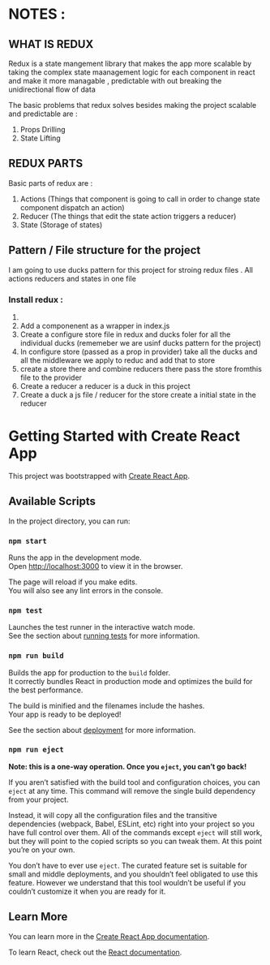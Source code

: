 # NOTES : 
## WHAT IS REDUX
Redux is a state mangement library that makes the app more scalable by taking the complex state maanagement logic for each component in react and make it more managable , predictable with out breaking the unidirectional flow of data 

The basic problems that redux solves besides making the project scalable and predictable are :
1) Props Drilling 
2) State Lifting 

## REDUX PARTS 
Basic parts of redux are :
1) Actions (Things that component is going to call in order to change state component dispatch an action)
2) Reducer (The things that edit the state action triggers a reducer)
3) State (Storage of states)
   
## Pattern / File structure for the project 
I am going to use ducks pattern for this project for stroing redux files . All actions reducers and states in one file 

### Install redux : 
1) <npm i redux>
2) Add a <Provider> componenent as a wrapper in index.js
3) Create a configure store file in redux and ducks foler for all the individual ducks (rememeber we are usinf ducks pattern for the project)
4) In configure store (passed as a prop in provider) take all the ducks and all the middleware we apply to reduc and add that to store 
5) create a store there and combine reducers there pass the store fromthis file to the provider 
6) Create a reducer a reducer is a duck in this project 
7) Create a duck a js file / reducer for the store create a initial state in the reducer 
# Getting Started with Create React App


This project was bootstrapped with [Create React App](https://github.com/facebook/create-react-app).

## Available Scripts

In the project directory, you can run:

### `npm start`

Runs the app in the development mode.\
Open [http://localhost:3000](http://localhost:3000) to view it in the browser.

The page will reload if you make edits.\
You will also see any lint errors in the console.

### `npm test`

Launches the test runner in the interactive watch mode.\
See the section about [running tests](https://facebook.github.io/create-react-app/docs/running-tests) for more information.

### `npm run build`

Builds the app for production to the `build` folder.\
It correctly bundles React in production mode and optimizes the build for the best performance.

The build is minified and the filenames include the hashes.\
Your app is ready to be deployed!

See the section about [deployment](https://facebook.github.io/create-react-app/docs/deployment) for more information.

### `npm run eject`

**Note: this is a one-way operation. Once you `eject`, you can’t go back!**

If you aren’t satisfied with the build tool and configuration choices, you can `eject` at any time. This command will remove the single build dependency from your project.

Instead, it will copy all the configuration files and the transitive dependencies (webpack, Babel, ESLint, etc) right into your project so you have full control over them. All of the commands except `eject` will still work, but they will point to the copied scripts so you can tweak them. At this point you’re on your own.

You don’t have to ever use `eject`. The curated feature set is suitable for small and middle deployments, and you shouldn’t feel obligated to use this feature. However we understand that this tool wouldn’t be useful if you couldn’t customize it when you are ready for it.

## Learn More

You can learn more in the [Create React App documentation](https://facebook.github.io/create-react-app/docs/getting-started).

To learn React, check out the [React documentation](https://reactjs.org/).
